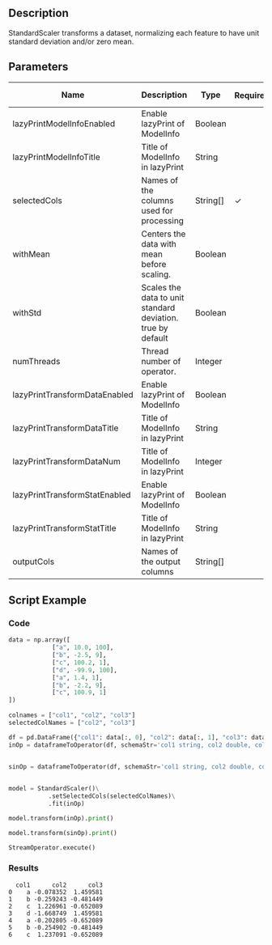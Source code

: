 ## Description
StandardScaler transforms a dataset, normalizing each feature to have unit standard deviation and/or zero mean.

## Parameters
| Name | Description | Type | Required？ | Default Value |
| --- | --- | --- | --- | --- |
| lazyPrintModelInfoEnabled | Enable lazyPrint of ModelInfo | Boolean |  | false |
| lazyPrintModelInfoTitle | Title of ModelInfo in lazyPrint | String |  | null |
| selectedCols | Names of the columns used for processing | String[] | ✓ |  |
| withMean | Centers the data with mean before scaling. | Boolean |  | true |
| withStd | Scales the data to unit standard deviation. true by default | Boolean |  | true |
| numThreads | Thread number of operator. | Integer |  | 1 |
| lazyPrintTransformDataEnabled | Enable lazyPrint of ModelInfo | Boolean |  | false |
| lazyPrintTransformDataTitle | Title of ModelInfo in lazyPrint | String |  | null |
| lazyPrintTransformDataNum | Title of ModelInfo in lazyPrint | Integer |  | -1 |
| lazyPrintTransformStatEnabled | Enable lazyPrint of ModelInfo | Boolean |  | false |
| lazyPrintTransformStatTitle | Title of ModelInfo in lazyPrint | String |  | null |
| outputCols | Names of the output columns | String[] |  | null |

## Script Example

### Code

```python
data = np.array([
            ["a", 10.0, 100],
            ["b", -2.5, 9],
            ["c", 100.2, 1],
            ["d", -99.9, 100],
            ["a", 1.4, 1],
            ["b", -2.2, 9],
            ["c", 100.9, 1]
])
             
colnames = ["col1", "col2", "col3"]
selectedColNames = ["col2", "col3"]

df = pd.DataFrame({"col1": data[:, 0], "col2": data[:, 1], "col3": data[:, 2]})
inOp = dataframeToOperator(df, schemaStr='col1 string, col2 double, col3 long', op_type='batch')


sinOp = dataframeToOperator(df, schemaStr='col1 string, col2 double, col3 long', op_type='stream')
                   

model = StandardScaler()\
           .setSelectedCols(selectedColNames)\
           .fit(inOp)

model.transform(inOp).print()

model.transform(sinOp).print()

StreamOperator.execute()

```

### Results

```
  col1      col2      col3
0    a -0.078352  1.459581
1    b -0.259243 -0.481449
2    c  1.226961 -0.652089
3    d -1.668749  1.459581
4    a -0.202805 -0.652089
5    b -0.254902 -0.481449
6    c  1.237091 -0.652089
```
